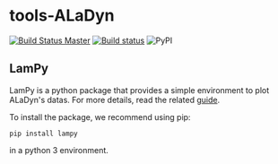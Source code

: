 # tools-ALaDyn

[![Build Status Master](https://travis-ci.org/ALaDyn/tools-ALaDyn.svg?branch=master)](https://travis-ci.org/ALaDyn/tools-ALaDyn "master") 
[![Build status](https://ci.appveyor.com/api/projects/status/2we2hfww774rp51x?svg=true)](https://ci.appveyor.com/project/cenit/tools-aladyn)
![PyPI](https://img.shields.io/pypi/v/lampy.svg)

## LamPy

LamPy is a python package that provides a simple environment to plot ALaDyn's datas.
For more details, read the related [guide](lampy/README.md "LamPy Guide").

To install the package, we recommend using pip:

`pip install lampy`

in a python 3 environment.
